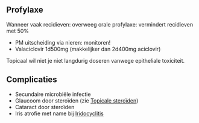 ## Profylaxe

Wanneer vaak recidieven: overweeg orale profylaxe: vermindert recidieven met 50%

- PM uitscheiding via nieren: monitoren!
- Valaciclovir 1d500mg (makkelijker dan 2d400mg aciclovir)
 
Topicaal wil niet je niet langdurig doseren vanwege epitheliale toxiciteit.
 
## Complicaties

- Secundaire microbiële infectie
- Glaucoom door steroïden (zie [Topicale steroïden](Topicale%20stero%C3%AFden))
- Cataract door steroïden
- Iris atrofie met name bij [Iridocyclitis](Iridocyclitis)